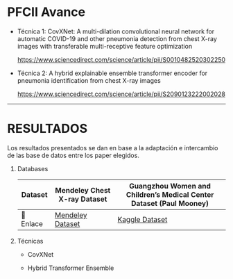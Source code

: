 # PFCII Avance

- Técnica 1: CovXNet: A multi-dilation convolutional neural network for automatic COVID-19 and other pneumonia detection from chest X-ray images with transferable multi-receptive feature optimization

    https://www.sciencedirect.com/science/article/pii/S0010482520302250

- Técnica 2: A hybrid explainable ensemble transformer encoder for pneumonia identification from chest X-ray images

    https://www.sciencedirect.com/science/article/pii/S2090123222002028

---

# RESULTADOS
Los resultados presentados se dan en base a la adaptación e intercambio de las base de datos entre los paper elegidos.
1. Databases
   
    | Dataset           | Mendeley Chest X-ray Dataset                                                                 | Guangzhou Women and Children’s Medical Center Dataset (Paul Mooney)                    |
    |-----------------|-----------------------------------------------------------------------------------------------|-----------------------------------------------------------------------------------------|
    | 🔗 Enlace        | [Mendeley Dataset](https://data.mendeley.com/datasets/rscbjbr9sj/2)                          | [Kaggle Dataset](https://www.kaggle.com/datasets/paultimothymooney/chest-xray-pneumonia) |
    

2. Técnicas
    * CovXNet
      
    * Hybrid Transformer Ensemble
  

